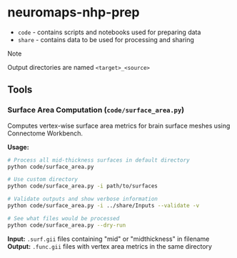 # neuromaps-nhp-prep

- `code` - contains scripts and notebooks used for preparing data
- `share` - contains data to be used for processing and sharing

> [!Note]
> Output directories are named `<target>_<source>`

## Tools

### Surface Area Computation (`code/surface_area.py`)

Computes vertex-wise surface area metrics for brain surface meshes using Connectome Workbench.

**Usage:**
```bash
# Process all mid-thickness surfaces in default directory
python code/surface_area.py

# Use custom directory
python code/surface_area.py -i path/to/surfaces

# Validate outputs and show verbose information  
python code/surface_area.py -i ../share/Inputs --validate -v

# See what files would be processed
python code/surface_area.py --dry-run
```

**Input:** `.surf.gii` files containing "mid" or "midthickness" in filename  
**Output:** `.func.gii` files with vertex area metrics in the same directory